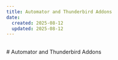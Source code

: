 ```yaml
---
title: Automator and Thunderbird Addons
date:
  created: 2025-08-12
  updated: 2025-08-12
---
```


<br>
# Automator and Thunderbird Addons
